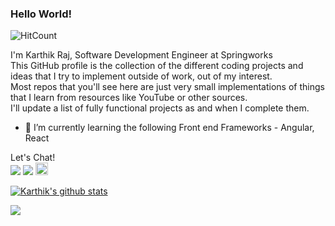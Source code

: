 ### Hello World!

![HitCount](http://hits.dwyl.com/karthik4423/karthik4423.svg)

I'm Karthik Raj, Software Development Engineer at Springworks \
This GitHub profile is the collection of the different coding projects and ideas that I try to implement outside of work, out of my interest.\
Most repos that you'll see here are just very small implementations of things that I learn from resources like YouTube or other sources.\
I'll update a list of fully functional projects as and when I complete them.

- 🌱 I’m currently learning the following Front end Frameworks - Angular, React

Let's Chat!\
<a  target="_blank" href="https://twitter.com/avgsavg"><img src="https://github.com/paulrobertlloyd/socialmediaicons/blob/main/twitter-48x48.png"></a>
<a href="https://www.linkedin.com/in/karthikraj3/" target="_blank"><img src="https://github.com/paulrobertlloyd/socialmediaicons/blob/main/linkedin-48x48.png"></a>
<a href="mailto:karthikraj4423@gmail.com" target="_blank"><img src="https://github.com/paulrobertlloyd/socialmediaicons/blob/main/email-48x48.png" style="height:20px;width:20px;"></a>

[![Karthik's github stats](https://github-readme-stats.vercel.app/api?username=karthik4423&show_icons=true&theme=radical)](https://github.com/anuraghazra/github-readme-stats)
<a href="https://github.com/anuraghazra/github-readme-stats">
  <!-- Change the `github-readme-stats.anuraghazra1.vercel.app` to `github-readme-stats.vercel.app`  -->
  <img align="center" src="https://github-readme-stats.vercel.app/api/top-langs/?username=karthik4423&layout=compact&theme=radical" />
</a>
<!--
**karthik4423/karthik4423** is a ✨ _special_ ✨ repository because its `README.md` (this file) appears on your GitHub profile.
Here are some ideas to get you started:

- 🔭 I’m currently working on ...
- 🌱 I’m currently learning ...
- 👯 I’m looking to collaborate on ...
- 🤔 I’m looking for help with ...
- 💬 Ask me about ...
- 📫 How to reach me: ...
- 😄 Pronouns: ...
- ⚡ Fun fact: ...
-->
